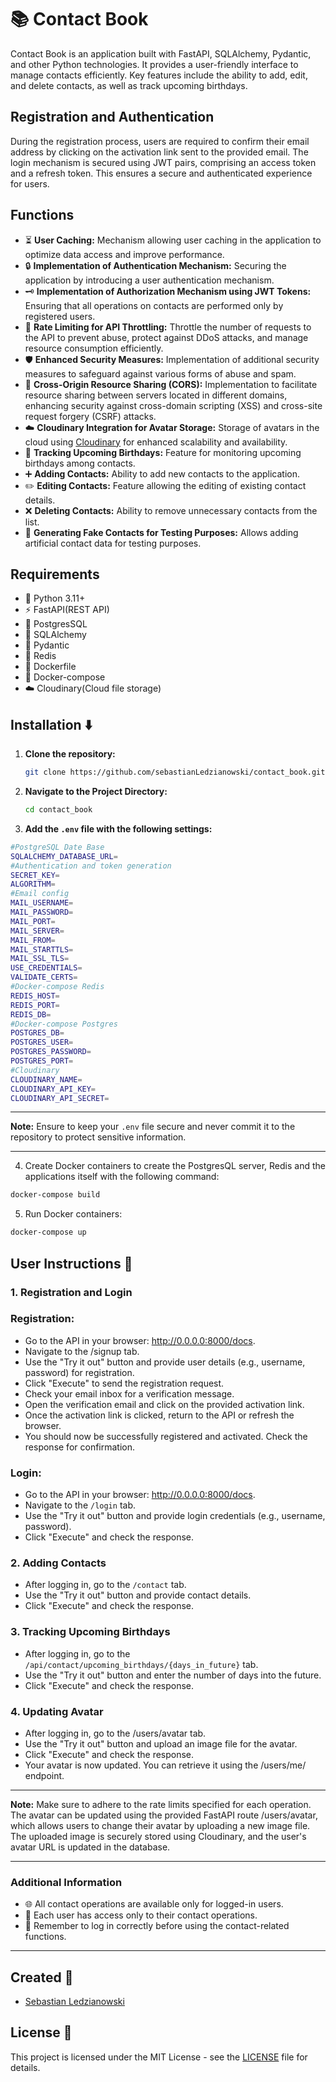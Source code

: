 # 📚 Contact Book

Contact Book is an application built with FastAPI, SQLAlchemy, Pydantic, and other Python technologies. It provides a user-friendly interface to manage contacts efficiently. Key features include the ability to add, edit, and delete contacts, as well as track upcoming birthdays.

## Registration and Authentication

During the registration process, users are required to confirm their email address by clicking on the activation link sent to the provided email. The login mechanism is secured using JWT pairs, comprising an access token and a refresh token. This ensures a secure and authenticated experience for users.

## Functions

- ⏳ **User Caching:** Mechanism allowing user caching in the application to optimize data access and improve performance.
- 🔒 **Implementation of Authentication Mechanism:** Securing the application by introducing a user authentication mechanism.
- 🗝️ **Implementation of Authorization Mechanism using JWT Tokens:** Ensuring that all operations on contacts are performed only by registered users.
- 🚧 **Rate Limiting for API Throttling:** Throttle the number of requests to the API to prevent abuse, protect against DDoS attacks, and manage resource consumption efficiently.
- 🛡️ **Enhanced Security Measures:** Implementation of additional security measures to safeguard against various forms of abuse and spam.
- 🔄 **Cross-Origin Resource Sharing (CORS):** Implementation to facilitate resource sharing between servers located in different domains, enhancing security against cross-domain scripting (XSS) and cross-site request forgery (CSRF) attacks.
- ☁️ **Cloudinary Integration for Avatar Storage:** Storage of avatars in the cloud using [Cloudinary](https://cloudinary.com) for enhanced scalability and availability.
- 📅 **Tracking Upcoming Birthdays:** Feature for monitoring upcoming birthdays among contacts.
- ➕ **Adding Contacts:** Ability to add new contacts to the application.
- ✏️ **Editing Contacts:** Feature allowing the editing of existing contact details.
- ❌ **Deleting Contacts:** Ability to remove unnecessary contacts from the list.
- 🧪 **Generating Fake Contacts for Testing Purposes:** Allows adding artificial contact data for testing purposes.

## Requirements

- 🐍 Python 3.11+
- ⚡ FastAPI(REST API)
- 🐘 PostgresSQL
- 🐘 SQLAlchemy
- 📘 Pydantic
- 🔄 Redis
- 🐳 Dockerfile
- 🐳 Docker-compose
- ☁️ Cloudinary(Cloud file storage)

## Installation ⬇️

1. **Clone the repository:**

    ```bash
    git clone https://github.com/sebastianLedzianowski/contact_book.git
    ```

2. **Navigate to the Project Directory:**

    ```bash
    cd contact_book
    ```

3. **Add the `.env` file with the following settings:**

```bash
#PostgreSQL Date Base
SQLALCHEMY_DATABASE_URL=
#Authentication and token generation
SECRET_KEY=
ALGORITHM=
#Email config
MAIL_USERNAME=
MAIL_PASSWORD=
MAIL_PORT=
MAIL_SERVER=
MAIL_FROM=
MAIL_STARTTLS=
MAIL_SSL_TLS=
USE_CREDENTIALS=
VALIDATE_CERTS=
#Docker-compose Redis
REDIS_HOST=
REDIS_PORT=
REDIS_DB=
#Docker-compose Postgres
POSTGRES_DB=
POSTGRES_USER=
POSTGRES_PASSWORD=
POSTGRES_PORT=
#Cloudinary
CLOUDINARY_NAME=
CLOUDINARY_API_KEY=
CLOUDINARY_API_SECRET=
```

---

**Note:** Ensure to keep your `.env` file secure and never commit it to the repository to protect sensitive information.

---

4. Create Docker containers to create the PostgresQL server, Redis and the applications itself with the following command:

```bash
docker-compose build
```

5. Run Docker containers:

```bash
docker-compose up
```

## User Instructions 🚀

### 1. Registration and Login

### Registration:
- Go to the API in your browser: http://0.0.0.0:8000/docs. 
- Navigate to the /signup tab.
- Use the "Try it out" button and provide user details (e.g., username, password) for registration.
- Click "Execute" to send the registration request.
- Check your email inbox for a verification message.
- Open the verification email and click on the provided activation link.
- Once the activation link is clicked, return to the API or refresh the browser.
- You should now be successfully registered and activated. Check the response for confirmation.

### Login:
- Go to the API in your browser: http://0.0.0.0:8000/docs.
- Navigate to the `/login` tab.
- Use the "Try it out" button and provide login credentials (e.g., username, password).
- Click "Execute" and check the response.

### 2. Adding Contacts

- After logging in, go to the `/contact` tab.
- Use the "Try it out" button and provide contact details.
- Click "Execute" and check the response.

### 3. Tracking Upcoming Birthdays

- After logging in, go to the `/api/contact/upcoming_birthdays/{days_in_future}` tab.
- Use the "Try it out" button and enter the number of days into the future.
- Click "Execute" and check the response.

### 4. Updating Avatar

- After logging in, go to the /users/avatar tab.
- Use the "Try it out" button and upload an image file for the avatar.
- Click "Execute" and check the response.
- Your avatar is now updated. You can retrieve it using the /users/me/ endpoint.

---

**Note:** Make sure to adhere to the rate limits specified for each operation. The avatar can be updated using the provided FastAPI route /users/avatar, which allows users to change their avatar by uploading a new image file. The uploaded image is securely stored using Cloudinary, and the user's avatar URL is updated in the database.

---

### Additional Information

- 🌐 All contact operations are available only for logged-in users.
- 👤 Each user has access only to their contact operations.
- 🔐 Remember to log in correctly before using the contact-related functions.

---


## Created 👤

- [Sebastian Ledzianowski](https://github.com/sebastianLedzianowski)

## License 📄

This project is licensed under the MIT License - see the [LICENSE](LICENSE) file for details.
